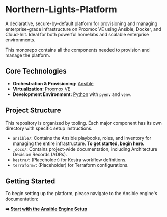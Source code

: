# Northern-Lights-Platform

A declarative, secure-by-default platform for provisioning and managing enterprise-grade infrastructure on Proxmox VE using Ansible, Docker, and Cloud-Init.
Ideal for both powerful homelabs and scalable enterprise environments.

This monorepo contains all the components needed to provision and manage the platform.

## Core Technologies

- **Orchestration & Provisioning:** [Ansible](https://www.ansible.com/)
- **Virtualization:** [Proxmox VE](https://www.proxmox.com/en/)
- **Development Environment:** [Python](https://www.python.org/) with `pyenv` and `venv`.

## Project Structure

This repository is organized by tooling. Each major component has its own directory with specific setup instructions.

- `ansible/`: Contains the Ansible playbooks, roles, and inventory for managing the entire infrastructure. **To get started, begin here.**
- `_docs/`: Contains project-wide documentation, including Architecture Decision Records (ADRs).
- `kestra/`: (Placeholder) for Kestra workflow definitions.
- `terraform/`: (Placeholder) for Terraform configurations.

## Getting Started

To begin setting up the platform, please navigate to the Ansible engine's documentation:

**➡️ [Start with the Ansible Engine Setup](./ansible/README.md)**
